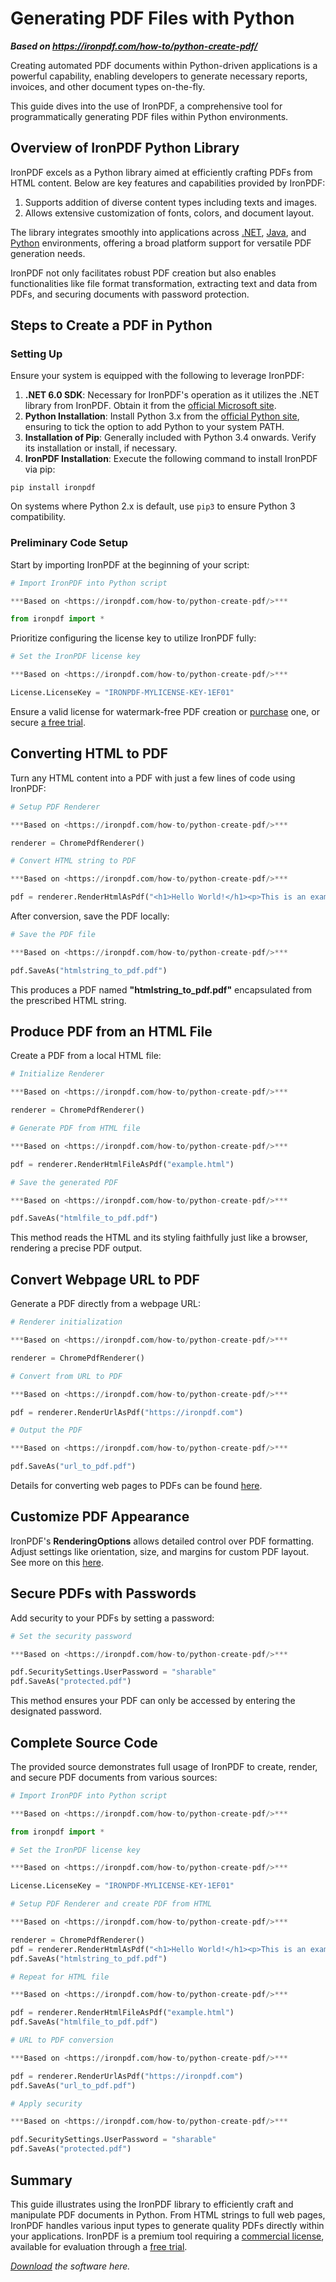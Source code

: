 # Generating PDF Files with Python

***Based on <https://ironpdf.com/how-to/python-create-pdf/>***


Creating automated PDF documents within Python-driven applications is a powerful capability, enabling developers to generate necessary reports, invoices, and other document types on-the-fly.

This guide dives into the use of IronPDF, a comprehensive tool for programmatically generating PDF files within Python environments.

## Overview of IronPDF Python Library

IronPDF excels as a Python library aimed at efficiently crafting PDFs from HTML content. Below are key features and capabilities provided by IronPDF:

1. Supports addition of diverse content types including texts and images.
2. Allows extensive customization of fonts, colors, and document layout.

The library integrates smoothly into applications across [.NET](/), [Java](/java/), and [Python](/python/) environments, offering a broad platform support for versatile PDF generation needs.

IronPDF not only facilitates robust PDF creation but also enables functionalities like file format transformation, extracting text and data from PDFs, and securing documents with password protection.

## Steps to Create a PDF in Python

### Setting Up

Ensure your system is equipped with the following to leverage IronPDF:
1. **.NET 6.0 SDK**: Necessary for IronPDF's operation as it utilizes the .NET library from IronPDF. Obtain it from the [official Microsoft site](https://dotnet.microsoft.com/en-us/download/dotnet/6.0).
2. **Python Installation**: Install Python 3.x from the [official Python site](https://www.python.org/downloads/), ensuring to tick the option to add Python to your system PATH.
3. **Installation of Pip**: Generally included with Python 3.4 onwards. Verify its installation or install, if necessary.
4. **IronPDF Installation**: Execute the following command to install IronPDF via pip:

```shell
pip install ironpdf
```

On systems where Python 2.x is default, use `pip3` to ensure Python 3 compatibility.

### Preliminary Code Setup

Start by importing IronPDF at the beginning of your script:

```python
# Import IronPDF into Python script

***Based on <https://ironpdf.com/how-to/python-create-pdf/>***

from ironpdf import *
```

Prioritize configuring the license key to utilize IronPDF fully:

```python
# Set the IronPDF license key

***Based on <https://ironpdf.com/how-to/python-create-pdf/>***

License.LicenseKey = "IRONPDF-MYLICENSE-KEY-1EF01"
```

Ensure a valid license for watermark-free PDF creation or [purchase](/python/licensing/) one, or secure [a free trial](/python/licensing/).

## Converting HTML to PDF

Turn any HTML content into a PDF with just a few lines of code using IronPDF:

```python
# Setup PDF Renderer

***Based on <https://ironpdf.com/how-to/python-create-pdf/>***

renderer = ChromePdfRenderer()

# Convert HTML string to PDF

***Based on <https://ironpdf.com/how-to/python-create-pdf/>***

pdf = renderer.RenderHtmlAsPdf("<h1>Hello World!</h1><p>This is an example HTML string.</p>")
```

After conversion, save the PDF locally:

```python
# Save the PDF file

***Based on <https://ironpdf.com/how-to/python-create-pdf/>***

pdf.SaveAs("htmlstring_to_pdf.pdf")
```

This produces a PDF named **"htmlstring_to_pdf.pdf"** encapsulated from the prescribed HTML string.

## Produce PDF from an HTML File

Create a PDF from a local HTML file:

```python
# Initialize Renderer

***Based on <https://ironpdf.com/how-to/python-create-pdf/>***

renderer = ChromePdfRenderer()

# Generate PDF from HTML file

***Based on <https://ironpdf.com/how-to/python-create-pdf/>***

pdf = renderer.RenderHtmlFileAsPdf("example.html")

# Save the generated PDF

***Based on <https://ironpdf.com/how-to/python-create-pdf/>***

pdf.SaveAs("htmlfile_to_pdf.pdf")
```

This method reads the HTML and its styling faithfully just like a browser, rendering a precise PDF output.

## Convert Webpage URL to PDF

Generate a PDF directly from a webpage URL:

```python
# Renderer initialization

***Based on <https://ironpdf.com/how-to/python-create-pdf/>***

renderer = ChromePdfRenderer()

# Convert from URL to PDF

***Based on <https://ironpdf.com/how-to/python-create-pdf/>***

pdf = renderer.RenderUrlAsPdf("https://ironpdf.com")

# Output the PDF

***Based on <https://ironpdf.com/how-to/python-create-pdf/>***

pdf.SaveAs("url_to_pdf.pdf")
```

Details for converting web pages to PDFs can be found [here](/python/examples/converting-a-url-to-a-pdf/).

## Customize PDF Appearance

IronPDF's **RenderingOptions** allows detailed control over PDF formatting. Adjust settings like orientation, size, and margins for custom PDF layout. See more on this [here](/python/examples/pdf-generation-settings/).

## Secure PDFs with Passwords

Add security to your PDFs by setting a password:

```python
# Set the security password

***Based on <https://ironpdf.com/how-to/python-create-pdf/>***

pdf.SecuritySettings.UserPassword = "sharable"
pdf.SaveAs("protected.pdf")
```

This method ensures your PDF can only be accessed by entering the designated password.

## Complete Source Code

The provided source demonstrates full usage of IronPDF to create, render, and secure PDF documents from various sources:

```python
# Import IronPDF into Python script

***Based on <https://ironpdf.com/how-to/python-create-pdf/>***

from ironpdf import *

# Set the IronPDF license key

***Based on <https://ironpdf.com/how-to/python-create-pdf/>***

License.LicenseKey = "IRONPDF-MYLICENSE-KEY-1EF01"

# Setup PDF Renderer and create PDF from HTML

***Based on <https://ironpdf.com/how-to/python-create-pdf/>***

renderer = ChromePdfRenderer()
pdf = renderer.RenderHtmlAsPdf("<h1>Hello World!</h1><p>This is an example HTML string.</p>")
pdf.SaveAs("htmlstring_to_pdf.pdf")

# Repeat for HTML file

***Based on <https://ironpdf.com/how-to/python-create-pdf/>***

pdf = renderer.RenderHtmlFileAsPdf("example.html")
pdf.SaveAs("htmlfile_to_pdf.pdf")

# URL to PDF conversion

***Based on <https://ironpdf.com/how-to/python-create-pdf/>***

pdf = renderer.RenderUrlAsPdf("https://ironpdf.com")
pdf.SaveAs("url_to_pdf.pdf")

# Apply security

***Based on <https://ironpdf.com/how-to/python-create-pdf/>***

pdf.SecuritySettings.UserPassword = "sharable"
pdf.SaveAs("protected.pdf")
```

## Summary

This guide illustrates using the IronPDF library to efficiently craft and manipulate PDF documents in Python. From HTML strings to full web pages, IronPDF handles various input types to generate quality PDFs directly within your applications. IronPDF is a premium tool requiring a [commercial license](/python/licensing/), available for evaluation through a [free trial](/python/licensing/).

*[Download](https://ironpdf.com/downloads/python-create-pdf.zip) the software here.*